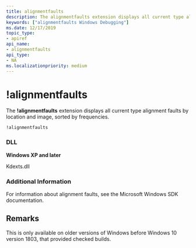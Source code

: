```yaml
---
title: alignmentfaults
description: The alignmentfaults extension displays all current type alignment faults by location and image, sorted by frequencies.
keywords: ["alignmentfaults Windows Debugging"]
ms.date: 12/17/2019
topic_type:
- apiref
api_name:
- alignmentfaults
api_type:
- NA
ms.localizationpriority: medium
---
```


# !alignmentfaults


The **!alignmentfaults** extension displays all current type alignment faults by location and image, sorted by frequencies.

```dbgcmd
!alignmentfaults
```

### <span id="DLL"></span><span id="dll"></span>DLL

<p><strong>Windows XP and later</strong></p>
<p>Kdexts.dll</p>

 
### <span id="Additional_Information"></span><span id="additional_information"></span><span id="ADDITIONAL_INFORMATION"></span>Additional Information

For information about alignment faults, see the Microsoft Windows SDK documentation.

## Remarks

This is only available on older versions of Windows before Windows 10 version 1803, that provided checked builds.
